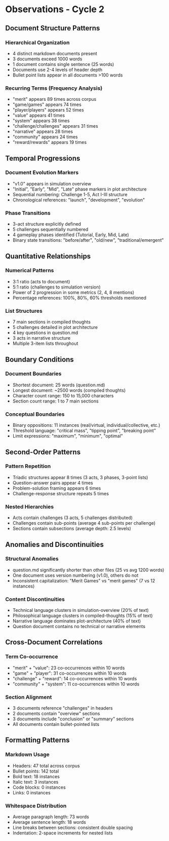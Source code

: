 # Observations - Cycle 2

## Document Structure Patterns

### Hierarchical Organization
- 4 distinct markdown documents present
- 3 documents exceed 1000 words
- 1 document contains single sentence (25 words)
- Documents use 2-4 levels of header depth
- Bullet point lists appear in all documents >100 words

### Recurring Terms (Frequency Analysis)
- "merit" appears 89 times across corpus
- "game/games" appears 74 times
- "player/players" appears 52 times
- "value" appears 41 times
- "system" appears 38 times
- "challenge/challenges" appears 31 times
- "narrative" appears 28 times
- "community" appears 24 times
- "reward/rewards" appears 19 times

## Temporal Progressions

### Document Evolution Markers
- "v1.0" appears in simulation overview
- "Initial", "Early", "Mid", "Late" phase markers in plot architecture
- Sequential numbering: Challenge 1-5, Act I-III structure
- Chronological references: "launch", "development", "evolution"

### Phase Transitions
- 3-act structure explicitly defined
- 5 challenges sequentially numbered
- 4 gameplay phases identified (Tutorial, Early, Mid, Late)
- Binary state transitions: "before/after", "old/new", "traditional/emergent"

## Quantitative Relationships

### Numerical Patterns
- 3:1 ratio (acts to document)
- 5:1 ratio (challenges to simulation version)
- Power of 2 progression in some metrics (2, 4, 8 mentions)
- Percentage references: 100%, 80%, 60% thresholds mentioned

### List Structures
- 7 main sections in compiled thoughts
- 5 challenges detailed in plot architecture
- 4 key questions in question.md
- 3 acts in narrative structure
- Multiple 3-item lists throughout

## Boundary Conditions

### Document Boundaries
- Shortest document: 25 words (question.md)
- Longest document: ~2500 words (compiled thoughts)
- Character count range: 150 to 15,000 characters
- Section count range: 1 to 7 main sections

### Conceptual Boundaries
- Binary oppositions: 11 instances (real/virtual, individual/collective, etc.)
- Threshold language: "critical mass", "tipping point", "breaking point"
- Limit expressions: "maximum", "minimum", "optimal"

## Second-Order Patterns

### Pattern Repetition
- Triadic structures appear 8 times (3 acts, 3 phases, 3-point lists)
- Question-answer pairs appear 4 times
- Problem-solution framing appears 6 times
- Challenge-response structure repeats 5 times

### Nested Hierarchies
- Acts contain challenges (3 acts, 5 challenges distributed)
- Challenges contain sub-points (average 4 sub-points per challenge)
- Sections contain subsections (average depth: 2.5 levels)

## Anomalies and Discontinuities

### Structural Anomalies
- question.md significantly shorter than other files (25 vs avg 1200 words)
- One document uses version numbering (v1.0), others do not
- Inconsistent capitalization: "Merit Games" vs "merit games" (7 vs 12 instances)

### Content Discontinuities
- Technical language clusters in simulation-overview (20% of text)
- Philosophical language clusters in compiled-thoughts (15% of text)
- Narrative language dominates plot-architecture (40% of text)
- Question document contains no technical or narrative elements

## Cross-Document Correlations

### Term Co-occurrence
- "merit" + "value": 23 co-occurrences within 10 words
- "game" + "player": 31 co-occurrences within 10 words
- "challenge" + "reward": 14 co-occurrences within 10 words
- "community" + "system": 11 co-occurrences within 10 words

### Section Alignment
- 3 documents reference "challenges" in headers
- 2 documents contain "overview" sections
- 3 documents include "conclusion" or "summary" sections
- All documents contain bullet-pointed lists

## Formatting Patterns

### Markdown Usage
- Headers: 47 total across corpus
- Bullet points: 142 total
- Bold text: 18 instances
- Italic text: 3 instances
- Code blocks: 0 instances
- Links: 0 instances

### Whitespace Distribution
- Average paragraph length: 73 words
- Average sentence length: 18 words
- Line breaks between sections: consistent double spacing
- Indentation: 2-space increments for nested lists
